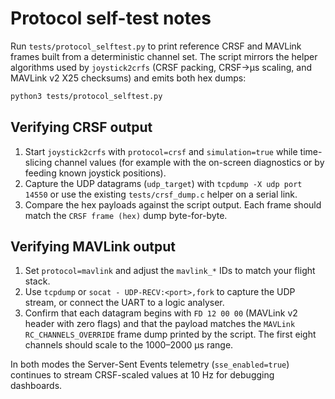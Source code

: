 # Protocol self-test notes

Run `tests/protocol_selftest.py` to print reference CRSF and MAVLink frames built
from a deterministic channel set. The script mirrors the helper algorithms used
by `joystick2crfs` (CRSF packing, CRSF→µs scaling, and MAVLink v2 X25 checksums)
and emits both hex dumps:

```bash
python3 tests/protocol_selftest.py
```

## Verifying CRSF output

1. Start `joystick2crfs` with `protocol=crsf` and `simulation=true` while
   time-slicing channel values (for example with the on-screen diagnostics or by
   feeding known joystick positions).
2. Capture the UDP datagrams (`udp_target`) with `tcpdump -X udp port 14550`
   or use the existing `tests/crsf_dump.c` helper on a serial link.
3. Compare the hex payloads against the script output. Each frame should match
   the `CRSF frame (hex)` dump byte-for-byte.

## Verifying MAVLink output

1. Set `protocol=mavlink` and adjust the `mavlink_*` IDs to match your flight
   stack.
2. Use `tcpdump` or `socat - UDP-RECV:<port>,fork` to capture the UDP stream, or
   connect the UART to a logic analyser.
3. Confirm that each datagram begins with `FD 12 00 00` (MAVLink v2 header with zero flags) and that
   the payload matches the `MAVLink RC_CHANNELS_OVERRIDE` frame dump printed by
   the script. The first eight channels should scale to the 1000–2000 µs range.

In both modes the Server-Sent Events telemetry (`sse_enabled=true`) continues to
stream CRSF-scaled values at 10 Hz for debugging dashboards.
